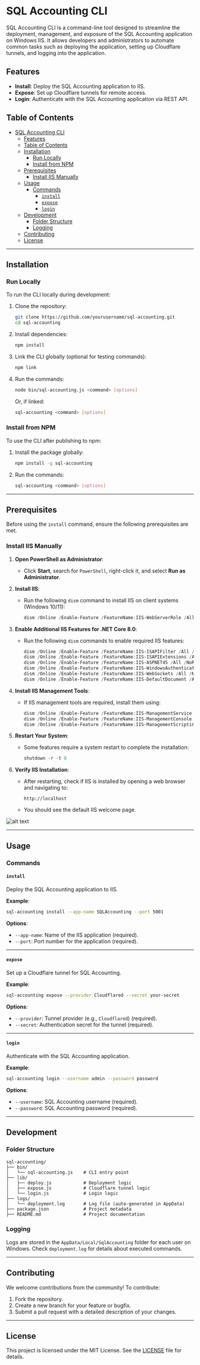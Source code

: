 # SQL Accounting CLI

SQL Accounting CLI is a command-line tool designed to streamline the deployment, management, and exposure of the SQL Accounting application on Windows IIS. It allows developers and administrators to automate common tasks such as deploying the application, setting up Cloudflare tunnels, and logging into the application.

## Features

- **Install**: Deploy the SQL Accounting application to IIS.
- **Expose**: Set up Cloudflare tunnels for remote access.
- **Login**: Authenticate with the SQL Accounting application via REST API.

## Table of Contents

- [SQL Accounting CLI](#sql-accounting-cli)
  - [Features](#features)
  - [Table of Contents](#table-of-contents)
  - [Installation](#installation)
    - [Run Locally](#run-locally)
    - [Install from NPM](#install-from-npm)
  - [Prerequisites](#prerequisites)
    - [Install IIS Manually](#install-iis-manually)
  - [Usage](#usage)
    - [Commands](#commands)
      - [`install`](#install)
      - [`expose`](#expose)
      - [`login`](#login)
  - [Development](#development)
    - [Folder Structure](#folder-structure)
    - [Logging](#logging)
  - [Contributing](#contributing)
  - [License](#license)

---

## Installation

### Run Locally

To run the CLI locally during development:

1. Clone the repository:
   ```bash
   git clone https://github.com/yourusername/sql-accounting.git
   cd sql-accounting
   ```

2. Install dependencies:
   ```bash
   npm install
   ```

3. Link the CLI globally (optional for testing commands):
   ```bash
   npm link
   ```

4. Run the commands:
   ```bash
   node bin/sql-accounting.js <command> [options]
   ```
   Or, if linked:
   ```bash
   sql-accounting <command> [options]
   ```

### Install from NPM

To use the CLI after publishing to npm:

1. Install the package globally:
   ```bash
   npm install -g sql-accounting
   ```

2. Run the commands:
   ```bash
   sql-accounting <command> [options]
   ```

---

## Prerequisites

Before using the `install` command, ensure the following prerequisites are met.

### Install IIS Manually

1. **Open PowerShell as Administrator**:
   - Click **Start**, search for `PowerShell`, right-click it, and select **Run as Administrator**.

2. **Install IIS**:
   - Run the following `dism` command to install IIS on client systems (Windows 10/11):
     ```powershell
     dism /Online /Enable-Feature /FeatureName:IIS-WebServerRole /All /NoRestart
     ```

3. **Enable Additional IIS Features for .NET Core 8.0**:
   - Run the following `dism` commands to enable required IIS features:
     ```powershell
     dism /Online /Enable-Feature /FeatureName:IIS-ISAPIFilter /All /NoRestart
     dism /Online /Enable-Feature /FeatureName:IIS-ISAPIExtensions /All /NoRestart
     dism /Online /Enable-Feature /FeatureName:IIS-ASPNET45 /All /NoRestart
     dism /Online /Enable-Feature /FeatureName:IIS-WindowsAuthentication /All /NoRestart
     dism /Online /Enable-Feature /FeatureName:IIS-WebSockets /All /NoRestart
     dism /Online /Enable-Feature /FeatureName:IIS-DefaultDocument /All /NoRestart
     
     ```

4. **Install IIS Management Tools**:
   - If IIS management tools are required, install them using:
     ```powershell
     dism /Online /Enable-Feature /FeatureName:IIS-ManagementService /All /NoRestart
     dism /Online /Enable-Feature /FeatureName:IIS-ManagementConsole /All /NoRestart
     dism /Online /Enable-Feature /FeatureName:IIS-ManagementScriptingTools /All /NoRestart
     ```

5. **Restart Your System**:
   - Some features require a system restart to complete the installation:
     ```powershell
     shutdown -r -t 0
     ```

6. **Verify IIS Installation**:
   - After restarting, check if IIS is installed by opening a web browser and navigating to:
     ```
     http://localhost
     ```
   - You should see the default IIS welcome page.
  
![alt text](/assets/images/install-iis.png)

---

## Usage

### Commands

#### `install`
Deploy the SQL Accounting application to IIS.

**Example**:
```bash
sql-accounting install --app-name SQLAccounting --port 5001
```

**Options**:
- `--app-name`: Name of the IIS application (required).
- `--port`: Port number for the application (required).

---

#### `expose`
Set up a Cloudflare tunnel for SQL Accounting.

**Example**:
```bash
sql-accounting expose --provider Cloudflared --secret your-secret
```

**Options**:
- `--provider`: Tunnel provider (e.g., `Cloudflared`) (required).
- `--secret`: Authentication secret for the tunnel (required).

---

#### `login`
Authenticate with the SQL Accounting application.

**Example**:
```bash
sql-accounting login --username admin --password password
```

**Options**:
- `--username`: SQL Accounting username (required).
- `--password`: SQL Accounting password (required).

---

## Development

### Folder Structure

```
sql-accounting/
├── bin/
│   └── sql-accounting.js    # CLI entry point
├── lib/
│   ├── deploy.js            # Deployment logic
│   ├── expose.js            # Cloudflare tunnel logic
│   └── login.js             # Login logic
├── logs/
│   └── deployment.log       # Log file (auto-generated in AppData)
├── package.json             # Project metadata
├── README.md                # Project documentation
```

### Logging

Logs are stored in the `AppData/Local/SqlAccounting` folder for each user on Windows. Check `deployment.log` for details about executed commands.

---

## Contributing

We welcome contributions from the community! To contribute:

1. Fork the repository.
2. Create a new branch for your feature or bugfix.
3. Submit a pull request with a detailed description of your changes.

---

## License

This project is licensed under the MIT License. See the [LICENSE](LICENSE) file for details.
